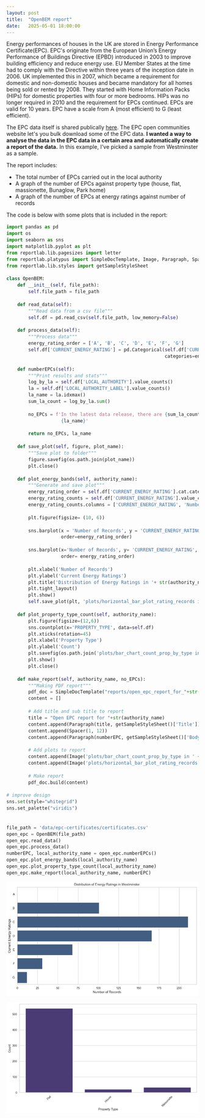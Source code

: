 ```yaml
---
layout: post
title:  "OpenBEM report"
date:   2025-05-01 18:00:00
---
```


Energy performances of houses in the UK are stored in Energy Performance Certificate(EPC). EPC's originate from the European Union’s Energy Performance of Buildings Directive (EPBD) introduced in 2003 to improve building efficiency and reduce energy use. EU Member States at the time had to comply with the Directive within three years of the inception date in 2006.
UK implemented this in 2007, which became a requirement for domestic and non-domestic houses and became mandatory for all homes being sold or rented by 2008. They started with Home Information Packs (HIPs) for domestic properties with four or more bedrooms. HIPs was no longer required in 2010 and the requirement for EPCs continued. EPCs are valid for 10 years. EPC have a scale from A (most efficient) to G (least efficient).

The EPC data itself is shared publically [here](https://epc.opendatacommunities.org). The EPC open communities website let's you bulk download some of the EPC data. **I wanted a way to analyse the data in the EPC data in a certain area and automatically create a report of the data.** In this example, I've picked a sample from Westminster as a sample.

The report includes:
- The total number of EPCs carried out in the local authority
- A graph of the number of EPCs against property type (house, flat, massionette, Bunaglow, Park home)
- A graph of the number of EPCs at energy ratings against number of records

The code is below with some plots that is included in the report:


```python
import pandas as pd
import os
import seaborn as sns
import matplotlib.pyplot as plt
from reportlab.lib.pagesizes import letter
from reportlab.platypus import SimpleDocTemplate, Image, Paragraph, Spacer
from reportlab.lib.styles import getSampleStyleSheet

class OpenBEM:
    def __init__(self, file_path):
        self.file_path = file_path

    def read_data(self):
        """Read data from a csv file"""
        self.df = pd.read_csv(self.file_path, low_memory=False)

    def process_data(self):
        """Process data"""
        energy_rating_order = ['A', 'B', 'C', 'D', 'E', 'F', 'G']
        self.df['CURRENT_ENERGY_RATING'] = pd.Categorical(self.df['CURRENT_ENERGY_RATING'], \
                                                          categories=energy_rating_order, ordered=True)

    def numberEPCs(self):
        """Print results and stats"""
        log_by_la = self.df['LOCAL_AUTHORITY'].value_counts()
        la = self.df['LOCAL_AUTHORITY_LABEL'].value_counts()
        la_name = la.idxmax()
        sum_la_count = log_by_la.sum()

        no_EPCs = f'In the latest data release, there are {sum_la_count} EPC lodgments in \
                    {la_name}'

        return no_EPCs, la_name

    def save_plot(self, figure, plot_name):
        """Save plot to folder"""
        figure.savefig(os.path.join(plot_name))
        plt.close()

    def plot_energy_bands(self, authority_name):
        """Generate and save plot"""
        energy_rating_order = self.df['CURRENT_ENERGY_RATING'].cat.categories
        energy_rating_counts = self.df['CURRENT_ENERGY_RATING'].value_counts().reset_index()
        energy_rating_counts.columns = ['CURRENT_ENERGY_RATING', 'Number of Records']

        plt.figure(figsize= (10, 6))

        sns.barplot(x = 'Number of Records', y = 'CURRENT_ENERGY_RATING', data=energy_rating_counts, \
                    order=energy_rating_order)
        
        sns.barplot(x='Number of Records', y= 'CURRENT_ENERGY_RATING', data=energy_rating_counts,
                    order= energy_rating_order) 

        plt.xlabel('Number of Records')
        plt.ylabel('Current Energy Ratings')
        plt.title('Distribution of Energy Ratings in '+ str(authority_name))
        plt.tight_layout()
        plt.show()
        self.save_plot(plt, 'plots/horizontal_bar_plot_rating_records in ' +str(authority_name)+'.png')

    def plot_property_type_count(self, authority_name):
        plt.figure(figsize=(12,6))
        sns.countplot(x='PROPERTY_TYPE', data=self.df)
        plt.xticks(rotation=45)
        plt.xlabel('Property Type')
        plt.ylabel('Count')
        plt.savefig(os.path.join('plots/bar_chart_count_prop_by_type in '+str(authority_name)+'.png'))
        plt.show()
        plt.close()

    def make_report(self, authority_name, no_EPCs):
        """Making PDF report"""
        pdf_doc = SimpleDocTemplate("reports/open_epc_report_for_"+str(authority_name)+".pdf", pagesize=letter)
        content = []

        # Add title and sub title to report
        title = "Open EPC report for "+str(authority_name)
        content.append(Paragraph(title, getSampleStyleSheet()['Title']))
        content.append(Spacer(1, 12))
        content.append(Paragraph(numberEPC, getSampleStyleSheet()['BodyText']))

        # Add plots to report
        content.append(Image('plots/bar_chart_count_prop_by_type in ' +str(authority_name)+'.png', width =400, height=300))
        content.append(Image('plots/horizontal_bar_plot_rating_records in '+str(authority_name)+'.png', width= 400, height=300))

        # Make report
        pdf_doc.build(content)

# improve design
sns.set(style="whitegrid")
sns.set_palette("viridis")


file_path = 'data/epc-certificates/certificates.csv'
open_epc = OpenBEM(file_path)
open_epc.read_data()
open_epc.process_data()
numberEPC, local_authority_name = open_epc.numberEPCs()
open_epc.plot_energy_bands(local_authority_name)
open_epc.plot_property_type_count(local_authority_name)
open_epc.make_report(local_authority_name, numberEPC)

```


    
![png](/assets/open_bem_report_1_0.png)
    



    
![png](/assets/open_bem_report_1_1.png)
    

